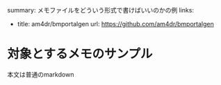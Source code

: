 summary: メモファイルをどういう形式で書けばいいのかの例
links:
- title: am4dr/bmportalgen
  url: https://github.com/am4dr/bmportalgen

# 対象とするメモのサンプル
本文は普通のmarkdown
